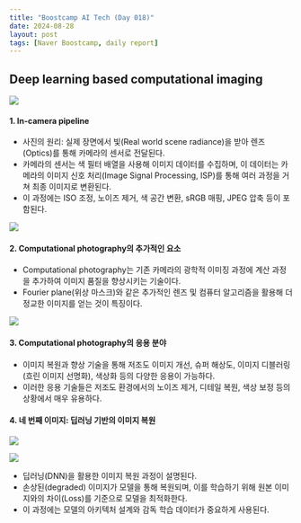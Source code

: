 ```yaml
---
title: "Boostcamp AI Tech (Day 018)"
date: 2024-08-28
layout: post
tags: [Naver Boostcamp, daily report]
---
```


## Deep learning based computational imaging

![](https://velog.velcdn.com/images/boyamie_/post/694bc1e5-5fab-40aa-8c21-53739831efc0/image.png)

#### 1. **In-camera pipeline**
   - 사진의 원리: 실제 장면에서 빛(Real world scene radiance)을 받아 렌즈(Optics)를 통해 카메라의 센서로 전달된다.
   - 카메라의 센서는 색 필터 배열을 사용해 이미지 데이터를 수집하며, 이 데이터는 카메라의 이미지 신호 처리(Image Signal Processing, ISP)를 통해 여러 과정을 거쳐 최종 이미지로 변환된다.
   - 이 과정에는 ISO 조정, 노이즈 제거, 색 공간 변환, sRGB 매핑, JPEG 압축 등이 포함된다.
   
![](https://velog.velcdn.com/images/boyamie_/post/3558321f-d469-4e2e-9e36-0bc90f14394c/image.png)

#### 2. **Computational photography의 추가적인 요소**
   - Computational photography는 기존 카메라의 광학적 이미징 과정에 계산 과정을 추가하여 이미지 품질을 향상시키는 기술이다.
   - Fourier plane(위상 마스크)와 같은 추가적인 렌즈 및 컴퓨터 알고리즘을 활용해 더 정교한 이미지를 얻는 것이 특징이다.
   
![](https://velog.velcdn.com/images/boyamie_/post/d46af4a4-55af-41ec-9c35-3664876b1dae/image.png)

#### 3. **Computational photography의 응용 분야**
   - 이미지 복원과 향상 기술을 통해 저조도 이미지 개선, 슈퍼 해상도, 이미지 디블러링(흐린 이미지 선명화), 색상화 등의 다양한 응용이 가능하다.
   - 이러한 응용 기술들은 저조도 환경에서의 노이즈 제거, 디테일 복원, 색상 보정 등의 상황에서 매우 유용하다.

#### 4. **네 번째 이미지: 딥러닝 기반의 이미지 복원**

![](https://velog.velcdn.com/images/boyamie_/post/199c8232-a47a-41b9-96f4-e4dbb4bcadc9/image.png)

![](https://velog.velcdn.com/images/boyamie_/post/8b70e82c-499f-4586-a8c3-256c21d217af/image.png)

   - 딥러닝(DNN)을 활용한 이미지 복원 과정이 설명된다. 
   - 손상된(degraded) 이미지가 모델을 통해 복원되며, 이를 학습하기 위해 원본 이미지와의 차이(Loss)를 기준으로 모델을 최적화한다.
   - 이 과정에는 모델의 아키텍처 설계와 감독 학습 데이터가 중요하게 사용된다.
